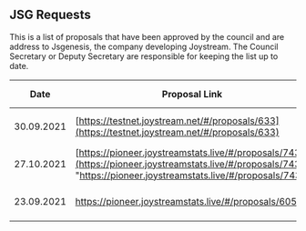 ## JSG Requests

This is a list of proposals that have been approved by the council and are address to Jsgenesis, the company developing Joystream. The Council Secretary or Deputy Secretary are responsible for keeping the list up to date.

| Date       | Proposal Link                                                                                                                                                    | Proposal Title                           | JSG response | Date closed |
| ---------- | ---------------------------------------------------------------------------------------------------------------------------------------------------------------- | ---------------------------------------- | ------------ | ----------- |
| 30.09.2021 | [https://testnet.joystream.net/#/proposals/633](https://testnet.joystream.net/#/proposals/633)                                                                   | JSG Request - Bounty OfficialMusicTheme  | Pending      | Pending     |
| 27.10.2021 | [https://pioneer.joystreamstats.live/#/proposals/743](https://pioneer.joystreamstats.live/#/proposals/743 "https://pioneer.joystreamstats.live/#/proposals/743") | JSG request for official bounty status   | Pending      | Pending     |
| 23.09.2021 | https://pioneer.joystreamstats.live/#/proposals/605                                                                                                              | JSG Request - Bounty #26 official status | Approved     | Approved    |
